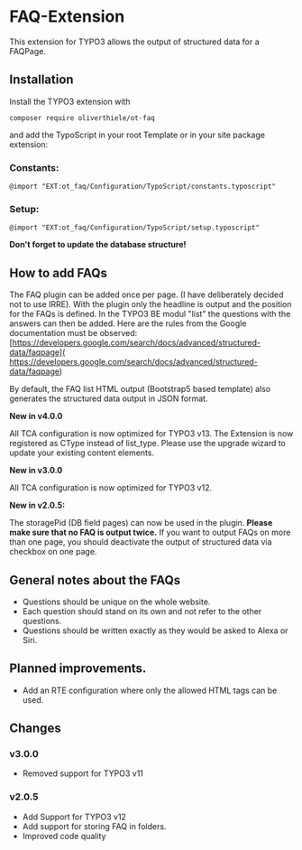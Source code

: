 # FAQ-Extension

This extension for TYPO3 allows the output of structured data for a FAQPage.

## Installation

Install the TYPO3 extension with

```shell
composer require oliverthiele/ot-faq
```

and add the TypoScript in your root Template or in your site package extension:

### Constants:

```typo3_typoscript
@import "EXT:ot_faq/Configuration/TypoScript/constants.typoscript"
```
### Setup:

```typo3_typoscript
@import "EXT:ot_faq/Configuration/TypoScript/setup.typoscript"
```

**Don't forget to update the database structure!**


## How to add FAQs

The FAQ plugin can be added once per page. (I have deliberately decided not to use
IRRE). With the plugin only the headline is output and the position for the FAQs is defined.
In the TYPO3 BE modul "list" the questions with the answers can then be added.
Here are the rules from the Google documentation must be observed:
[https://developers.google.com/search/docs/advanced/structured-data/faqpage](
https://developers.google.com/search/docs/advanced/structured-data/faqpage)

By default, the FAQ list HTML output (Bootstrap5 based template) also generates the structured
data output in JSON format.

**New in v4.0.0**

All TCA configuration is now optimized for TYPO3 v13. The Extension is now registered as CType instead of list_type.
Please use the upgrade wizard to update your existing content elements.


**New in v3.0.0**

All TCA configuration is now optimized for TYPO3 v12.

**New in v2.0.5:**

The storagePid (DB field pages) can now be used in the plugin.
**Please make sure that no FAQ is output twice.**
If you want to output FAQs on more than one page, you should deactivate the output of structured data
via checkbox on one page.

## General notes about the FAQs

* Questions should be unique on the whole website.
* Each question should stand on its own and not refer to the other questions.
* Questions should be written exactly as they would be asked to Alexa or Siri.


## Planned improvements.

* Add an RTE configuration where only the allowed HTML tags can be used.

## Changes

### v3.0.0

* Removed support for TYPO3 v11

### v2.0.5

* Add Support for TYPO3 v12
* Add support for storing FAQ in folders.
* Improved code quality
